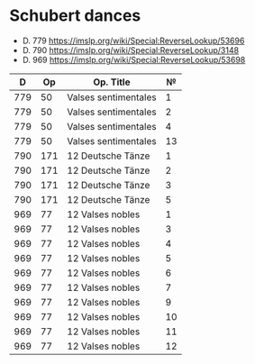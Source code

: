 # Schubert dances

* D. 779 https://imslp.org/wiki/Special:ReverseLookup/53696
* D. 790 https://imslp.org/wiki/Special:ReverseLookup/3148
* D. 969 https://imslp.org/wiki/Special:ReverseLookup/53698

| D   | Op  | Op. Title            | №  |
|-----|-----|----------------------|----|
| 779 | 50  | Valses sentimentales | 1  |
| 779 | 50  | Valses sentimentales | 2  |
| 779 | 50  | Valses sentimentales | 4  |
| 779 | 50  | Valses sentimentales | 13 |
| 790 | 171 | 12 Deutsche Tänze    | 1  |
| 790 | 171 | 12 Deutsche Tänze    | 2  |
| 790 | 171 | 12 Deutsche Tänze    | 3  |
| 790 | 171 | 12 Deutsche Tänze    | 5  |
| 969 | 77  | 12 Valses nobles     | 1  |
| 969 | 77  | 12 Valses nobles     | 3  |
| 969 | 77  | 12 Valses nobles     | 4  |
| 969 | 77  | 12 Valses nobles     | 5  |
| 969 | 77  | 12 Valses nobles     | 6  |
| 969 | 77  | 12 Valses nobles     | 7  |
| 969 | 77  | 12 Valses nobles     | 9  |
| 969 | 77  | 12 Valses nobles     | 10 |
| 969 | 77  | 12 Valses nobles     | 11 |
| 969 | 77  | 12 Valses nobles     | 12 |
